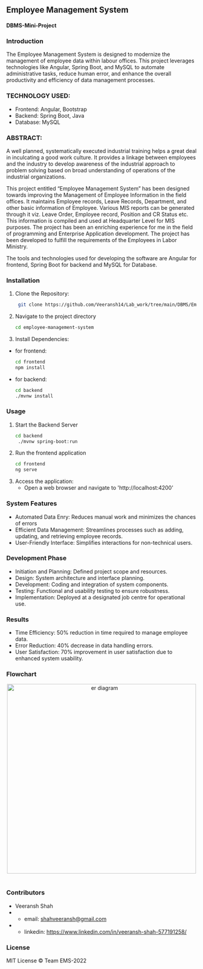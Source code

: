 ## Employee Management System
#### DBMS-Mini-Project

### Introduction
The Employee Management System is designed to modernize the management of employee data within labour offices. This project leverages technologies like Angular, Spring Boot, and MySQL to automate administrative tasks, reduce human error, and enhance the overall productivity and efficiency of data management processes.

### TECHNOLOGY USED:
* Frontend: Angular, Bootstrap
* Backend: Spring Boot, Java
* Database: MySQL

### ABSTRACT:
A well planned, systematically executed industrial training helps a great deal in inculcating a
good work culture. It provides a linkage between employees and the industry to develop
awareness of the industrial approach to problem solving based on broad understanding of
operations of the industrial organizations.

This project entitled “Employee Management System” has been designed towards improving the
Management of Employee Information in the field offices. It maintains Employee records, Leave
Records, Department, and other basic information of Employee. Various MIS reports can be
generated through it viz. Leave Order, Employee record, Position and CR Status etc. This
information is compiled and used at Headquarter Level for MIS purposes.
The project has been an enriching experience for me in the field of programming and Enterprise
Application development. The project has been developed to fulfill the requirements of the
Employees in Labor Ministry.

The tools and technologies used for developing the software are Angular for frontend, Spring
Boot for backend and MySQL for Database.

### Installation
1. Clone the Repository:
   ```bash
    git clone https://github.com/Veeransh14/Lab_work/tree/main/DBMS/Employee%20Management%20-%20Mini%20Project
    ```
2. Navigate to the project directory
   ```bash 
   cd employee-management-system
   ```
3. Install Dependencies:
- for frontend:
    ```bash 
    cd frontend
    npm install 
    ```
- for backend:
    ```bash
    cd backend
    ./mvnw install
    ```
### Usage
1. Start the Backend Server 
   ```bash
   cd backend
    ./mvnw spring-boot:run
   ```  
2. Run the frontend application
   ```bash 
   cd frontend
   ng serve 
   ```
3. Access the application:
   - Open a web browser and navigate to 'http://localhost:4200'
  


### System Features 
- Automated Data Enry: Reduces manual work and minimizes the chances of errors 
- Efficient Data Management: Streamlines processes such as adding, updating, and retrieving employee records. 
- User-Friendly Interface: Simplifies interactions for non-technical users.

### Development Phase
- Initiation and Planning: Defined project scope and resources.
- Design: System architecture and interface planning.
- Development: Coding and integration of system components.
- Testing: Functional and usability testing to ensure robustness.
- Implementation: Deployed at a designated job centre for operational use.   

### Results
- Time Efficiency: 50% reduction in time required to manage employee data.
- Error Reduction: 40% decrease in data handling errors.
- User Satisfaction: 70% improvement in user satisfaction due to enhanced system usability.

### Flowchart
<div align="center">
<img align="center" src="https://github.com/pranjay-poddar/DBMS-Mini-Project-18CSC303J/blob/master/queries_screenshots/ErDiagram.PNG" height="500px" alt="er diagram">
</div>
<br>

### Contributors

* Veeransh Shah
* - email: shahveeransh@gmail.com
* - linkedin: https://www.linkedin.com/in/veeransh-shah-577191258/
  
  


### License
  
MIT License
© Team EMS-2022

